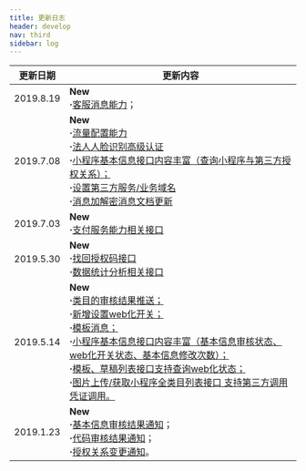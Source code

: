 ```yaml
---
title: 更新日志
header: develop
nav: third
sidebar: log
---
```



|更新日期| 更新内容|
|-----|-----|
|2019.8.19 | **New** <br> **·**<a href="http://smartprogram.baidu.com/docs/develop/third/customerability/">客服消息能力</a>；|
|2019.7.08 | **New**<br/>**·**<a href="http://smartprogram.baidu.com/docs/develop/third/sitemap/">流量配置能力</a> <br/> **·**<a href="http://smartprogram.baidu.com/docs/develop/third/customer/">法人人脸识别高级认证</a> </a><br>**·**<a href="http://smartprogram.baidu.com/docs/develop/third/pro/#8、获取小程序基础信息">小程序基本信息接口内容丰富（查询小程序与第三方授权关系）；</a> <br>**·**<a href="http://smartprogram.baidu.com/docs/develop/third/domain">设置第三方服务/业务域名</a><br>**·**<a href="http://smartprogram.baidu.com/docs/develop/third/deciphering/">消息加解密消息文档更新</a>|
|2019.7.03 | **New**<br/>**·**<a href="http://smartprogram.baidu.com/docs/develop/third/paymentservice/">支付服务能力相关接口</a> |
|2019.5.30 | **New**<br>**·**<a href="http://smartprogram.baidu.com/docs/develop/third/pro/#9、找回授权码">找回授权码接口</a><br>**·**<a href="http://smartprogram.baidu.com/docs/develop/third/datastatistics/">数据统计分析相关接口</a> |
|2019.5.14	| **New** <br> **·**<a href="http://smartprogram.baidu.com/docs/develop/third/info/#基本信息审核通知">类目的审核结果推送；</a><br>**·**<a href="http://smartprogram.baidu.com/docs/develop/third/sitemap/#设置web化开关">新增设置web化开关；</a><br>**·**<a href="http://smartprogram.baidu.com/docs/develop/third/api/">模板消息；</a><br>**·**<a href="http://smartprogram.baidu.com/docs/develop/third/pro/#8、获取小程序基础信息">小程序基本信息接口内容丰富（基本信息审核状态、web化开关状态、基本信息修改次数）；</a><br>**·**<a href="http://smartprogram.baidu.com/docs/develop/third/module/">模板、草稿列表接口支持查询web化状态；</a><br>**·**<a href="http://smartprogram.baidu.com/docs/develop/third/upload/">图片上传/获取小程序全类目列表接口 支持第三方调用凭证调用。</a>
|2019.1.23 | **New** <br> **·**<a href="http://smartprogram.baidu.com/docs/develop/third/info/#基本信息审核结果通知">基本信息审核结果通知</a>；<br>**·**<a href="http://smartprogram.baidu.com/docs/develop/third/apppage/#代码审核结果通知">代码审核结果通知</a>；<br>**·**<a href="http://smartprogram.baidu.com/docs/develop/third/pro/">授权关系变更通知</a>。|

